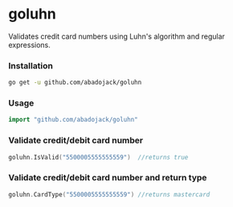 # goluhn

Validates credit card numbers using Luhn's algorithm and regular expressions.

### Installation

```sh
go get -u github.com/abadojack/goluhn
```

### Usage
```go
import "github.com/abadojack/goluhn"
```

### Validate credit/debit card number

```go
goluhn.IsValid("5500005555555559")	//returns true
```

### Validate credit/debit card number and return type

```go
goluhn.CardType("5500005555555559")	//returns mastercard
```

